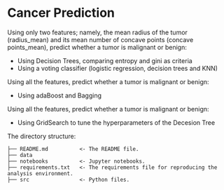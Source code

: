 # Cancer Prediction

Using only two features; namely, the mean radius of the tumor (radius_mean) and its mean number of concave points (concave points_mean), predict whether a tumor is malignant or benign:
* Using Decision Trees, comparing entropy and gini as criteria
* Using a voting classifier (logistic regression, decision trees and KNN)

Using all the features, predict whether a tumor is malignant or benign:
* Using adaBoost and Bagging

Using all the features, predict whether a tumor is malignant or benign:
* Using GridSearch to tune the hyperparameters of the Decesion Tree


The directory structure: 

```
├── README.md          <- The README file.
├── data
├── notebooks          <- Jupyter notebooks.
├── requirements.txt   <- The requirements file for reproducing the analysis environment.
├── src                <- Python files.

```
